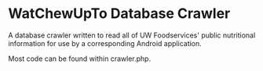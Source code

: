 # WatChewUpTo Database Crawler

A database crawler written to read all of UW Foodservices' public nutritional information for use by a corresponding Android application.

Most code can be found within crawler.php.
